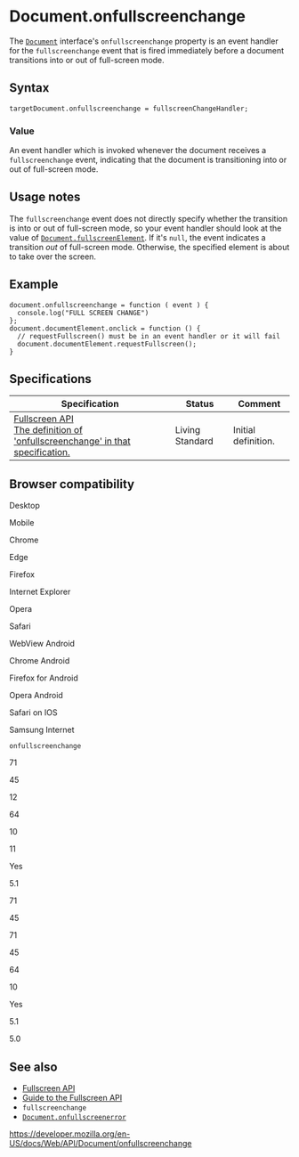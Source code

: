 # Document.onfullscreenchange

The [`Document`](../document) interface's `onfullscreenchange` property is an event handler for the `fullscreenchange` event that is fired immediately before a document transitions into or out of full-screen mode.

## Syntax

    targetDocument.onfullscreenchange = fullscreenChangeHandler;

### Value

An event handler which is invoked whenever the document receives a `fullscreenchange` event, indicating that the document is transitioning into or out of full-screen mode.

## Usage notes

The `fullscreenchange` event does not directly specify whether the transition is into or out of full-screen mode, so your event handler should look at the value of [`Document.fullscreenElement`](fullscreenelement). If it's `null`, the event indicates a transition _out_ of full-screen mode. Otherwise, the specified element is about to take over the screen.

## Example

    document.onfullscreenchange = function ( event ) {
      console.log("FULL SCREEN CHANGE")
    };
    document.documentElement.onclick = function () {
      // requestFullscreen() must be in an event handler or it will fail
      document.documentElement.requestFullscreen();
    }

## Specifications

<table><thead><tr class="header"><th>Specification</th><th>Status</th><th>Comment</th></tr></thead><tbody><tr class="odd"><td><a href="https://fullscreen.spec.whatwg.org/#handler-document-onfullscreenchange">Fullscreen API<br />
<span class="small">The definition of 'onfullscreenchange' in that specification.</span></a></td><td><span class="spec-living">Living Standard</span></td><td>Initial definition.</td></tr></tbody></table>

## Browser compatibility

Desktop

Mobile

Chrome

Edge

Firefox

Internet Explorer

Opera

Safari

WebView Android

Chrome Android

Firefox for Android

Opera Android

Safari on IOS

Samsung Internet

`onfullscreenchange`

71

45

12

64

10

11

Yes

5.1

71

45

71

45

64

10

Yes

5.1

5.0

## See also

- [Fullscreen API](../fullscreen_api)
- [Guide to the Fullscreen API](../fullscreen_api/guide)
- `fullscreenchange`
- [`Document.onfullscreenerror`](onfullscreenerror)

<a href="https://developer.mozilla.org/en-US/docs/Web/API/Document/onfullscreenchange" class="_attribution-link">https://developer.mozilla.org/en-US/docs/Web/API/Document/onfullscreenchange</a>
